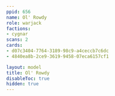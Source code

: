 ```yaml
---
ppid: 656
name: Ol' Rowdy
role: warjack
factions:
- cygnar
scans: 2
cards:
- d07c3404-7764-3189-98c9-a4ceccb7c6dc
- 4840ea8b-2ce9-3619-9458-07eca6157cf1

layout: model
title: Ol' Rowdy
disableToc: true
hidden: true
---
```

